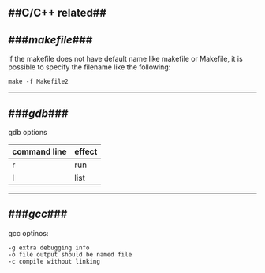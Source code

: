 ##C/C++ related##
---
###_makefile_###
---
if the makefile does not have default name like makefile or Makefile, it is possible to specify the filename like the following:

    make -f Makefile2

---
###_gdb_###
---
gdb options

|command line|effect|
|------------|------|
|r|run|
|l|list|


---
###_gcc_###
---

gcc optinos:

    -g extra debugging info
    -o file output should be named file
    -c compile without linking 
